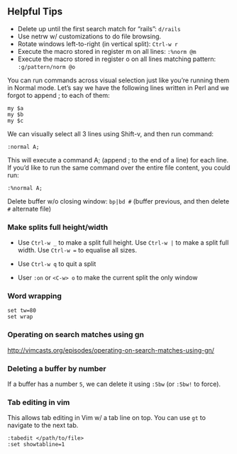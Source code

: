 ## Helpful Tips

* Delete up until the first search match for “rails”: `d/rails`
* Use netrw w/ customizations to do file browsing.
* Rotate windows left-to-right (in vertical split): `Ctrl-w r`
* Execute the macro stored in register m on all lines: `:%norm @m`
* Execute the macro stored in register o on all lines matching pattern:
  `:g/pattern/norm @o`

You can run commands across visual selection just like you’re running them in
Normal mode. Let’s say we have the following lines written in Perl and we
forgot to append ; to each of them:

```
my $a
my $b
my $c
```

We can visually select all 3 lines using Shift-v, and then run command:

```
:normal A;
```

This will execute a command A; (append ; to the end of a line) for each line.
If you’d like to run the same command over the entire file content, you could
run:

```
:%normal A;
```

Delete buffer w/o closing window: `bp|bd #` (buffer previous, and then delete `#` alternate file)

### Make splits full height/width
* Use `Ctrl-w _` to make a split full height. Use `Ctrl-w |` to make a split
  full width. Use `Ctrl-w =` to equalise all sizes.

* Use `Ctrl-w q` to quit a split

* User `:on` or `<C-w> o` to make the current split the only window


### Word wrapping

```
set tw=80
set wrap
```

### Operating on search matches using gn


http://vimcasts.org/episodes/operating-on-search-matches-using-gn/


### Deleting a buffer by number
If a buffer has a number `5`, we can delete it using `:5bw` (or `:5bw!` to
force).

### Tab editing in vim
This allows tab editing in Vim w/ a tab line on top. You can use `gt` to navigate to the next tab.
```
:tabedit </path/to/file>
:set showtabline=1
```

